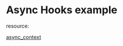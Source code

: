 # Async Hooks example

resource:

[async_context](https://nodejs.org/docs/latest-v16.x/api/async_context.html)
